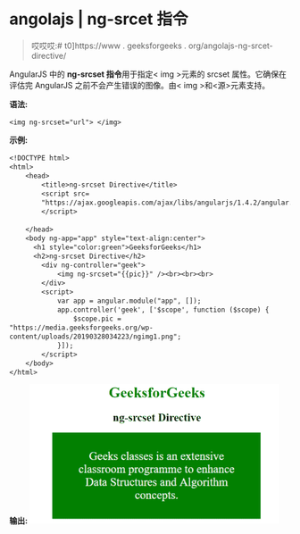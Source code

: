 # angolajs | ng-srcet 指令

> 哎哎哎:# t0]https://www . geeksforgeeks . org/angolajs-ng-srcet-directive/

AngularJS 中的 **ng-srcset 指令**用于指定< img >元素的 srcset 属性。它确保在评估完 AngularJS 之前不会产生错误的图像。由< img >和<源>元素支持。

**语法:**

```
<img ng-srcset="url"> </img> 

```

**示例:**

```
<!DOCTYPE html>
<html>
    <head>
        <title>ng-srcset Directive</title>
        <script src=
        "https://ajax.googleapis.com/ajax/libs/angularjs/1.4.2/angular.min.js">
        </script>

    </head>
    <body ng-app="app" style="text-align:center">
      <h1 style="color:green">GeeksforGeeks</h1>
      <h2>ng-srcset Directive</h2>
        <div ng-controller="geek">
            <img ng-srcset="{{pic}}" /><br><br><br>
        </div>
        <script>
            var app = angular.module("app", []);
            app.controller('geek', ['$scope', function ($scope) {
                $scope.pic = 
"https://media.geeksforgeeks.org/wp-content/uploads/20190328034223/ngimg1.png";
            }]);
        </script>
    </body>
</html>
```

**输出:**
![ngsrcset](img/99a1c6dfa776bf980c244b00e5bf9359.png)